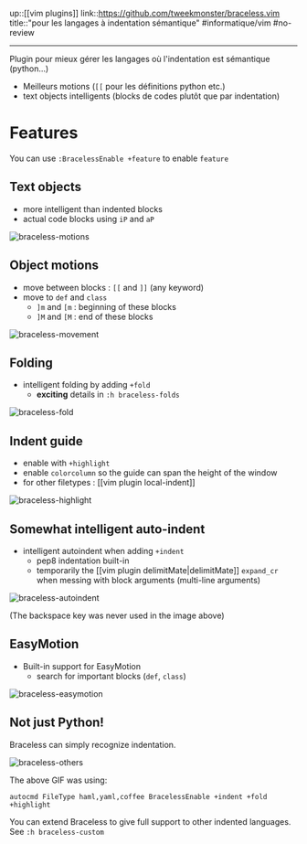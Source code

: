 up::[[vim plugins]]
link::https://github.com/tweekmonster/braceless.vim
title::"pour les langages à indentation sémantique"
#informatique/vim #no-review 

----
Plugin pour mieux gérer les langages où l'indentation est sémantique (python...)

 - Meilleurs motions (`[[` pour les définitions python etc.)
 - text objects intelligents (blocks de codes plutôt que par indentation)

# Features
You can use `:BracelessEnable +feature` to enable `feature`

## Text objects
 - more intelligent than indented blocks
 - actual code blocks using `iP` and `aP`

![braceless-motions](https://cloud.githubusercontent.com/assets/111942/13040603/5da43e56-d37c-11e5-835a-2135d30451e2.gif)

## Object motions
 - move between blocks : `[[` and `]]` (any keyword)
 - move to `def` and `class`
     - `]m` and `[m` : beginning of these blocks
     - `]M` and `[M` : end of these blocks

![braceless-movement](https://cloud.githubusercontent.com/assets/111942/13040689/4a3bb9b0-d37d-11e5-985e-f94fe23b280c.gif)

## Folding
 - intelligent folding by adding `+fold`
     - **exciting** details in `:h braceless-folds`

![braceless-fold](https://cloud.githubusercontent.com/assets/111942/13040746/f5f29332-d37d-11e5-95b0-6b30a2f2adc1.gif)

## Indent guide
 - enable with `+highlight`
 - enable `colorcolumn` so the guide can span the height of the window
 - for other filetypes : [[vim plugin local-indent]]

![braceless-highlight](https://cloud.githubusercontent.com/assets/111942/13040915/11a1cf74-d380-11e5-8e56-da487f0536f8.gif)

## Somewhat intelligent auto-indent
 - intelligent autoindent when adding `+indent`
     - pep8 indentation built-in
     - temporarily the [[vim plugin delimitMate|delimitMate]] `expand_cr` when messing with block arguments (multi-line arguments)

![braceless-autoindent](https://cloud.githubusercontent.com/assets/111942/13276832/41eb5e76-da91-11e5-9d29-0537dd887f2b.gif)

(The backspace key was never used in the image above)

## EasyMotion
 - Built-in support for EasyMotion
     - search for important blocks (`def`, `class`)

![braceless-easymotion](https://cloud.githubusercontent.com/assets/111942/13041314/20748e02-d384-11e5-9387-30f5362cf3f4.gif)

## Not just Python!
Braceless can simply recognize indentation.

![braceless-others](https://cloud.githubusercontent.com/assets/111942/13052462/f87c07ce-d3cc-11e5-8024-328d58371e5d.gif)

The above GIF was using:

```
autocmd FileType haml,yaml,coffee BracelessEnable +indent +fold +highlight
```

You can extend Braceless to give full support to other indented languages. See `:h braceless-custom`
